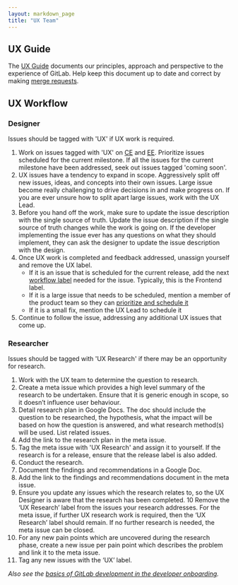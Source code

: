 ```yaml
---
layout: markdown_page
title: "UX Team"
---
```


## UX Guide

The [UX Guide](https://docs.gitlab.com/ce/development/ux_guide/) documents our principles, approach and perspective to the experience of GitLab. Help keep this document up to date and correct by making [merge requests](https://gitlab.com/gitlab-org/gitlab-ce/merge_requests/).

## UX Workflow 

### Designer

Issues should be tagged with 'UX' if UX work is required.

1. Work on issues tagged with 'UX' on [CE](https://gitlab.com/gitlab-org/gitlab-ce/issues?label_name=ux) and [EE](https://gitlab.com/gitlab-org/gitlab-ce/issues?label_name=ux). Prioritize issues scheduled for the current milestone. If all the issues for the current milestone have been addressed, seek out issues tagged 'coming soon'.
1. UX issues have a tendency to expand in scope. Aggressively split off new issues, ideas, and concepts into their own issues. Large issue become really challenging to drive decisions in and make progress on. If you are ever unsure how to split apart large issues, work with the UX Lead.
1. Before you hand off the work, make sure to update the issue description with the single source of truth. Update the issue description if the single source of truth changes while the work is going on. If the developer implementing the issue ever has any questions on what they should implement, they can ask the designer to update the issue description with the design.
1. Once UX work is completed and feedback addressed, unassign yourself and remove the UX label. 
   * If it is an issue that is scheduled for the current release, add the next [workflow label](https://gitlab.com/gitlab-org/gitlab-ce/blob/master/PROCESS.md#workflow-labels) needed for the issue. Typically, this is the Frontend label.
   * If it is a large issue that needs to be scheduled, mention a member of the product team so they can [prioritize and schedule it](https://about.gitlab.com/handbook/engineering/workflow/#scheduling-issues)
   * If it is a small fix, mention the UX Lead to schedule it
1. Continue to follow the issue, addressing any additional UX issues that come up.

### Researcher

Issues should be tagged with 'UX Research' if there may be an opportunity for research.

1. Work with the UX team to determine the question to research.
2. Create a meta issue which provides a high level summary of the research to be undertaken. Ensure that it is generic enough in scope, so it doesn’t influence user behaviour. 
3. Detail research plan in Google Docs. The doc should include the question to be researched, the hypothesis, what the impact will be based on how the question is answered, and what research method(s) will be used. List related issues.
4. Add the link to the research plan in the meta issue.
5. Tag the meta issue with 'UX Research' and assign it to yourself. If the research is for a release, ensure that the release label is also added.
6. Conduct the research.
7. Document the findings and recommendations in a Google Doc. 
8. Add the link to the findings and recommendations document in the meta issue.
9. Ensure you update any issues which the research relates to, so the UX Designer is aware that the research has been completed. 
10 Remove the ‘UX Research’ label from the issues your research addresses. For the meta issue, if further UX research work is required, then the ‘UX Research’ label should remain. If no further research is needed, the meta issue can be closed.
11. For any new pain points which are uncovered during the research phase, create a new issue per pain point which describes the problem and link it to the meta issue.
12. Tag any new issues with the ‘UX’ label. 

*Also see the [basics of GitLab development in the developer onboarding](https://about.gitlab.com/handbook/developer-onboarding/#basics-of-gitlab-development).*
